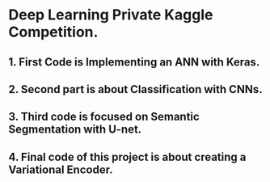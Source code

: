 # Deep Learning Private Kaggle Competition.
## 1. First Code is Implementing an ANN with Keras.
## 2. Second part is about Classification with CNNs.
## 3. Third code is focused on Semantic Segmentation with U-net.
## 4. Final code of this project is about creating a Variational Encoder.
